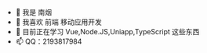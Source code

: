 - 👋 我是 南烟
- 👀 我喜欢 前端 移动应用开发 
- 🌱 目前正在学习 Vue,Node.JS,Uniapp,TypeScript 这些东西
- 📫 QQ：2193817984

<!---
15958185146/15958185146 is a ✨ special ✨ repository because its `README.md` (this file) appears on your GitHub profile.
You can click the Preview link to take a look at your changes.
--->
